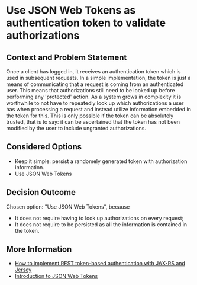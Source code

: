 # Use JSON Web Tokens as authentication token to validate authorizations

## Context and Problem Statement

Once a client has logged in, it receives an authentication token which is used in subsequent requests.
In a simple implementation, the token is just a means of communicating that a request is coming from an authenticated user.
This means that authorizations still need to be looked up before performing any 'protected' action.
As a system grows in complexity it is worthwhile to not have to repeatedly look up which authorizations a user has when processing a request and instead utilize information embedded in the token for this.
This is only possible if the token can be absolutely trusted, that is to say: it can be ascertained that the token has not been modified by the user to include ungranted authorizations.

## Considered Options

* Keep it simple: persist a randomely generated token with authorization information.
* Use JSON Web Tokens

## Decision Outcome

Chosen option: "Use JSON Web Tokens", because
* It does not require having to look up authorizations on every request;
* It does not require to be persisted as all the information is contained in the token.

## More Information

* [How to implement REST token-based authentication with JAX-RS and Jersey](https://stackoverflow.com/a/26778123)
* [Introduction to JSON Web Tokens](https://jwt.io/introduction)
